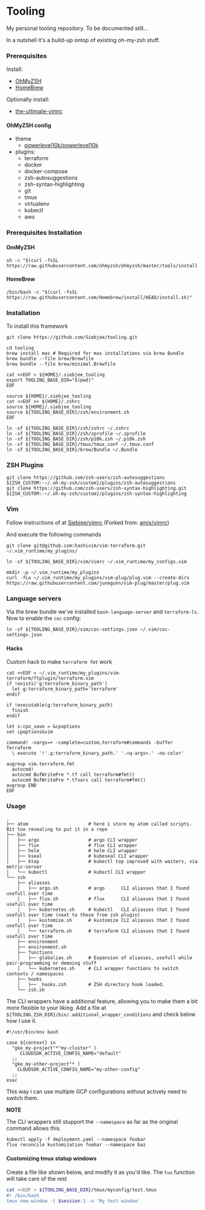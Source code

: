 Tooling
===
My personal tooling repository. To be documented still...

In a nutshell it's a build-up ontop of existing oh-my-zsh stuff.

### Prerequisites
Install:
* [OhMyZSH](https://ohmyz.sh)
* [HomeBrew](https://github.com/Homebrew/brew/)

Optionally install:
* [the-ultimate-vimrc](https://github.com/amix/vimrc)

#### OhMyZSH config
* theme
  * [powerlevel10k/powerlevel10k](https://github.com/romkatv/powerlevel10k)
* plugins:
  * terraform
  * docker
  * docker-compose
  * zsh-autosuggestions
  * zsh-syntax-highlighting
  * git
  * tmux
  * virtualenv
  * kubectl
  * aws

### Prerequisites Installation
#### OmMyZSH
```
sh -c "$(curl -fsSL https://raw.githubusercontent.com/ohmyzsh/ohmyzsh/master/tools/install.sh)"
```
#### HomeBrew
```
/bin/bash -c "$(curl -fsSL https://raw.githubusercontent.com/Homebrew/install/HEAD/install.sh)"
```

### Installation
To install this framework
```
git clone https://github.com/Siebjee/tooling.git

cd tooling
brew install mas # Required for mas installations via brew Bundle
brew bundle --file brew/Brewfile
brew bundle --file brew/minimal.Brewfile

cat <<EOF > ${HOME}/.siebjee_tooling
export TOOLING_BASE_DIR="$(pwd)"
EOF

source ${HOME}/.siebjee_tooling
cat <<EOF >> ${HOME}/.zshrc
source ${HOME}/.siebjee_tooling
source ${TOOLING_BASE_DIR}/zsh/environment.sh
EOF

ln -sf ${TOOLING_BASE_DIR}/zsh/zshrc ~/.zshrc
ln -sf ${TOOLING_BASE_DIR}/zsh/zprofile ~/.zprofile
ln -sf ${TOOLING_BASE_DIR}/zsh/p10k.zsh ~/.p10k.zsh
ln -sf ${TOOLING_BASE_DIR}/tmux/tmux.conf ~/.tmux.conf
ln -sf ${TOOLING_BASE_DIR}/brew/Bundle ~/.Bundle

```

### ZSH Plugins
```
git clone https://github.com/zsh-users/zsh-autosuggestions ${ZSH_CUSTOM:-~/.oh-my-zsh/custom}/plugins/zsh-autosuggestions
git clone https://github.com/zsh-users/zsh-syntax-highlighting.git ${ZSH_CUSTOM:-~/.oh-my-zsh/custom}/plugins/zsh-syntax-highlighting
```

### Vim
Follow instructions of at [Siebjee/vimrc](https://github.com/Siebjee/vimrc) (Forked from: [amix/vimrc](https://github.com/amix/vimrc))

And execute the following commands

```
git clone git@github.com:hashivim/vim-terraform.git ~/.vim_runtime/my_plugins/

ln -sf ${TOOLING_BASE_DIR}/vim/vimrc ~/.vim_runtime/my_configs.vim

mkdir -p ~/.vim_runtime/my_plugins
curl -fLo ~/.vim_runtime/my_plugins/vim-plug/plug.vim --create-dirs https://raw.githubusercontent.com/junegunn/vim-plug/master/plug.vim
```

### Language servers

Via the brew bundle we've installed `bash-language-server` and `terraform-ls`. Now to enable the `coc` config:

```
ln -sf ${TOOLING_BASE_DIR}/vim/coc-settings.json ~/.vim/coc-settings.json
```

#### Hacks
Custom hack to make `terraform fmt` work
```
cat <<EOF > ~/.vim_runtime/my_plugins/vim-terraform/ftplugin/terraform.vim
if !exists('g:terraform_binary_path')
  let g:terraform_binary_path='terraform'
endif

if !executable(g:terraform_binary_path)
  finish
endif

let s:cpo_save = &cpoptions
set cpoptions&vim

command! -nargs=+ -complete=custom,terraform#commands -buffer Terraform
  \ execute '!'.g:terraform_binary_path.' '.<q-args>.' -no-color'

augroup vim.terraform.fmt
  autocmd!
  autocmd BufWritePre *.tf call terraform#fmt()
  autocmd BufWritePre *.tfvars call terraform#fmt()
augroup END
EOF
```

### Usage

```
.
├── atom                      # here i store my atom called scripts. Bit too revealing to put it in a repo
├── bin
│   ├── argo                  # argo CLI wrapper
│   ├── flux                  # flux CLI wrapper
│   ├── helm                  # helm CLI wrapper
│   ├── kseal                 # kubeseal CLI wrapper
│   ├── ktop                  # kubectl top improved with waiters, via metric-server
│   └── kubectl               # kubectl CLI wrapper
└── zsh
    ├── aliasses
    │   ├── argo.sh           # argo      CLI aliasses that I found usefull over time
    │   ├── flux.sh           # flux      CLI aliasses that I found usefull over time
    │   ├── kubernetes.sh     # kubectl   CLI aliasses that I found usefull over time (next to those from zsh plugin)
    │   ├── kustomize.sh      # kustomize CLI aliasses that I found usefull over time
    │   └── terraform.sh      # terraform CLI aliasses that I found usefull over time
    ├── environment
    ├── environment.sh
    ├── functions
    │   ├── globalias.sh      # Expansion of aliasses, usefull while pair-programming or demoing stuff
    │   └── kubernetes.sh     # CLI wrapper functions to switch contexts / namespaces
    ├── hooks
    │   ├── _hooks.zsh        # ZSH directory hook loaded.
    └── zsh.sh
```

The CLI wrappers have a additional feature, allowing you to make them a bit more flexible to your liking.
Add a file at `${TOOLING_ZSH_DIR}/bin/.additional_wrapper_conditions` and check below how I use it.

```
#!/usr/bin/env bash

case ${context} in
  "gke_my-project"*"my-cluster" )
     CLOUDSDK_ACTIVE_CONFIG_NAME="default"
  ;;
  "gke_my-other-project"* )
    CLOUDSDK_ACTIVE_CONFIG_NAME="my-other-config"
  ;;
esac
```

This way i can use multiple GCP configurations without actively need to switch them.

**NOTE**

The CLI wrappers still stupport the `--namespace` as far as the original command allows this.

```
kubectl apply -f deployment.yaml --namespace foobar
flux reconcile kustomization foobar --namespace baz
```

#### Customizing tmux statup windows
Create a file like shown below, and modify it as you'd like. The `tux` function will take care of the rest
```bash
cat <<EOF > ${TOOLING_BASE_DIR}/tmux/myconfig/test.tmux
#! /bin/bash
tmux new-window -t $session:1 -n 'My test window'
```

